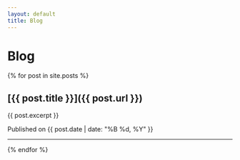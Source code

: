 ```yaml
---
layout: default
title: Blog
---
```


# Blog

{% for post in site.posts %}
  ## [{{ post.title }}]({{ post.url }})
  <p>{{ post.excerpt }}</p>
  <p>Published on {{ post.date | date: "%B %d, %Y" }}</p>
  <hr>
{% endfor %}

